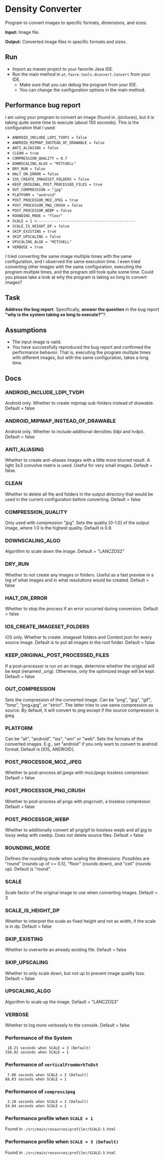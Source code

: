 # Density Converter
Program to convert images to specific formats, dimensions, and sizes.

**Input:** Image file.

**Output:** Converted image files in specific formats and sizes.

## Run

* Import as maven project to your favorite Java IDE.
* Run the main method in `at.favre.tools.dconvert.Convert` from your IDE.
    * Make sure that you can debug the program from your IDE.
    * You can change the configuration options in the main method.

## Performance bug report
I am using your program to convert an image (found in ./pictures), but it is taking quite some time to execute (about 150 seconds). 
This is the configuration that I used:

* `ANDROID_INCLUDE_LDPI_TVDPI = false`  
* `ANDROID_MIPMAP_INSTEAD_OF_DRAWABLE = false`  
* `ANTI_ALIASING = false`  
* `CLEAN = true`  
* `COMPRESSION_QUALITY = 0.7` 
* `DOWNSCALING_ALGO = "MITCHELL"` 
* `DRY_RUN = false`  
* `HALT_ON_ERROR = false` 
* `IOS_CREATE_IMAGESET_FOLDERS = false`  
* `KEEP_ORIGINAL_POST_PROCESSED_FILES = true`  
* `OUT_COMPRESSION = "jpg"` 
* `PLATFORM = "android"` 
* `POST_PROCESSOR_MOZ_JPEG = true`  
* `POST_PROCESSOR_PNG_CRUSH = false`  
* `POST_PROCESSOR_WEBP = false`  
* `ROUNDING_MODE = "floor"` 
* `SCALE = 1 <---------------------------------------------`
* `SCALE_IS_HEIGHT_DP = false` 
* `SKIP_EXISTING = true` 
* `SKIP_UPSCALING = false` 
* `UPSCALING_ALGO = "MITCHELL"` 
* `VERBOSE = true`   

I tried converting the same image multiple times with the same configuration, and I observed the same execution time. 
I even tried converting other images with the same configuration, executing the program multiple times, and the program still took quite some time. 
Could you please take a look at why the program is taking so long to convert images?

## Task
**Address the bug report**. Specifically, **answer the question** in the bug report **"why is the system taking so long to execute?"**?.

## Assumptions

* The input image is valid.
* You have successfully reproduced the bug report and confirmed the performance behavior.
That is, executing the program multiple times with different images, but with the same configuration, takes a long time.

## Docs

### ANDROID_INCLUDE_LDPI_TVDPI
Android only.
Whether to create mipmap sub-folders instead of drawable.
Default = false

### ANDROID_MIPMAP_INSTEAD_OF_DRAWABLE
Android only.
Whether to include additional densities (ldpi and tvdpi).
Default = false

### ANTI_ALIASING
Whether to create anti-aliases images with a little more blurred result.
A light 3x3 convolve matrix is used.
Useful for very small images.
Default = false.

### CLEAN
Whether to delete all file and folders in the output directory that would be used in the current configuration before converting.
Default = false

### COMPRESSION_QUALITY
Only used with compression "jpg". Sets the quality [0-1.0] of the output image, where 1.0 is the highest quality. 
Default is 0.9.

### DOWNSCALING_ALGO
Algorithm to scale down the image.
Default = "LANCZOS2"

### DRY_RUN
Whether to not create any images or folders. 
Useful as a fast preview in a log of what images and in what resolutions would be created.
Default = false

### HALT_ON_ERROR
Whether to stop the process if an error occurred during conversion.
Default = false

### IOS_CREATE_IMAGESET_FOLDERS
iOS only.
Whether to create .imageset folders and Content.json for every source image.
Default is to put all images in the root folder.
Default = false

### KEEP_ORIGINAL_POST_PROCESSED_FILES
If a post-processor is run on an image, determine whether the original will be kept (renamed _orig).
Otherwise, only the optimized image will be kept.
Default = false

### OUT_COMPRESSION
Sets the compression of the converted image. 
Can be "png", "jpg", "gif", "bmp", "png+jpg", or "strict".
The latter tries to use same compression as source. 
By default, it will convert to png except if the source compression is jpeg.

### PLATFORM
Can be "all", "android", "ios", "win" or "web". 
Sets the formats of the converted images.
E.g., set "android" if you only want to convert to android format. 
Default is [IOS, ANDROID].

### POST_PROCESSOR_MOZ_JPEG
Whether to post-process all jpegs with mozJpegs lossless compressor.
Default = false

### POST_PROCESSOR_PNG_CRUSH
Whether to post-process all pngs with pngcrush, a lossless compressor. 
Default = false

### POST_PROCESSOR_WEBP
Whether to additionally convert all png/gif to lossless wepb and all jpg to lossy webp with cwebp. 
Does not delete source files.
Default = false

### ROUNDING_MODE
Defines the rounding mode when scaling the dimensions. 
Possibles are "round" (rounds up of >= 0.5), "floor" (rounds down), and "ceil" (rounds up). 
Default is "round".

### SCALE
Scale factor of the original image to use when converting images.
Default = 3

### SCALE_IS_HEIGHT_DP
Whether to interpret the scale as fixed height and not as width, if the scale is in dp.
Default = false
 
### SKIP_EXISTING
Whether to overwrite an already existing file.
Default = false
 
### SKIP_UPSCALING
Whether to only scale down, but not up to prevent image quality loss.
Default = false

### UPSCALING_ALGO
Algorithm to scale up the image.
Default = "LANCZOS3"

### VERBOSE
Whether to log more verbosely to the console.
Default = false

### Performance of the System

     18.21 seconds when SCALE = 3 (Default)
    150.82 seconds when SCALE = 1 

### Performance of `verticalFromWorkToDst`

     7.06 seconds when SCALE = 3 (Default)
    88.03 seconds when SCALE = 1

### Performance of `compressJpeg`

     3.20 seconds when SCALE = 3 (Default)
    34.04 seconds when SCALE = 1
    
### Performance profile when `SCALE = 1`
Found in `./src/main/resources/profiler/SCALE-1.html`

### Performance profile when `SCALE = 3 (Default)`
Found in `./src/main/resources/profiler/SCALE-3.html`